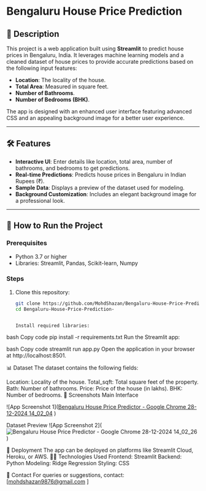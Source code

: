 # Bengaluru House Price Prediction

## 📖 Description

This project is a web application built using **Streamlit** to predict house prices in Bengaluru, India. It leverages machine learning models and a cleaned dataset of house prices to provide accurate predictions based on the following input features:

- **Location**: The locality of the house.
- **Total Area**: Measured in square feet.
- **Number of Bathrooms**.
- **Number of Bedrooms (BHK)**.

The app is designed with an enhanced user interface featuring advanced CSS and an appealing background image for a better user experience.

---

## 🛠️ Features

- **Interactive UI**: Enter details like location, total area, number of bathrooms, and bedrooms to get predictions.
- **Real-time Predictions**: Predicts house prices in Bengaluru in Indian Rupees (₹).
- **Sample Data**: Displays a preview of the dataset used for modeling.
- **Background Customization**: Includes an elegant background image for a professional look.



---

## 🚀 How to Run the Project

### Prerequisites
- Python 3.7 or higher
- Libraries: Streamlit, Pandas, Scikit-learn, Numpy

### Steps
1. Clone this repository:
   ```bash
   git clone https://github.com/MohdShazan/Bengaluru-House-Price-Prediction-.git
   cd Bengaluru-House-Price-Prediction-


   Install required libraries:

bash
Copy code
pip install -r requirements.txt
Run the Streamlit app:

bash
Copy code
streamlit run app.py
Open the application in your browser at http://localhost:8501.

📊 Dataset
The dataset contains the following fields:

Location: Locality of the house.
Total_sqft: Total square feet of the property.
Bath: Number of bathrooms.
Price: Price of the house (in lakhs).
BHK: Number of bedrooms.
📸 Screenshots
Main Interface





![App Screenshot 1]([Bengaluru House Price Predictor - Google Chrome 28-12-2024 14_02_04](https://github.com/user-attachments/assets/da39ed79-1a9d-49b4-b5b2-c7ea5960d0e9)
)









Dataset Preview
![App Screenshot 2](![Bengaluru House Price Predictor - Google Chrome 28-12-2024 14_02_26](https://github.com/user-attachments/assets/069ab260-c65c-4153-89b1-102142c77b07)
)


🔗 Deployment
The app can be deployed on platforms like Streamlit Cloud, Heroku, or AWS.
👨‍💻 Technologies Used
Frontend: Streamlit
Backend: Python
Modeling: Ridge Regression
Styling: CSS


📧 Contact
For queries or suggestions, contact: [mohdshazan9876@gmail.com
]

